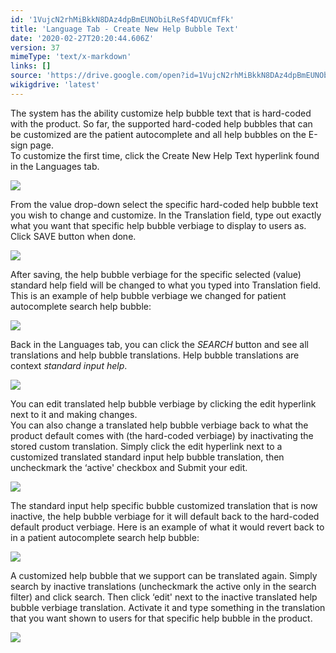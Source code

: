 ```yaml
---
id: '1VujcN2rhMiBkkN8DAz4dpBmEUNObiLReSf4DVUCmfFk'
title: 'Language Tab - Create New Help Bubble Text'
date: '2020-02-27T20:20:44.606Z'
version: 37
mimeType: 'text/x-markdown'
links: []
source: 'https://drive.google.com/open?id=1VujcN2rhMiBkkN8DAz4dpBmEUNObiLReSf4DVUCmfFk'
wikigdrive: 'latest'
---
```

The system has the ability customize help bubble text that is hard-coded with the product. So far, the supported hard-coded help bubbles that can be customized are the patient autocomplete and all help bubbles on the E-sign page.  
To customize the first time, click the Create New Help Text hyperlink found in the Languages tab.

![](../language-tab-create-new-help-bubble-text.assets/afaf4cdf51b765a52dc25e6d676e28e7.png)

From the value drop-down select the specific hard-coded help bubble text you wish to change and customize. In the Translation field, type out exactly what you want that specific help bubble verbiage to display to users as. Click SAVE button when done.

![](../language-tab-create-new-help-bubble-text.assets/1f432cff4227ced1594a4b0ea7a21db0.png)

After saving, the help bubble verbiage for the specific selected (value) standard help field will be changed to what you typed into Translation field. This is an example of help bubble verbiage we changed for patient autocomplete search help bubble:

![](../language-tab-create-new-help-bubble-text.assets/dfc2e858b526f7cf237ade4fabe7e3f3.png)

Back in the Languages tab, you can click the *SEARCH* button and see all translations and help bubble translations. Help bubble translations are context *standard input help*.

![](../language-tab-create-new-help-bubble-text.assets/bedde7e7814a58f5fc819baf92a55746.png)

You can edit translated help bubble verbiage by clicking the edit hyperlink next to it and making changes.  
You can also change a translated help bubble verbiage back to what the product default comes with (the hard-coded verbiage) by inactivating the stored custom translation. Simply click the edit hyperlink next to a customized translated standard input help bubble translation, then uncheckmark the ‘active' checkbox and Submit your edit.

![](../language-tab-create-new-help-bubble-text.assets/64a589cae34c41a8617ee1dafcc24b04.png)

The standard input help specific bubble customized translation that is now inactive, the help bubble verbiage for it will default back to the hard-coded default product verbiage. Here is an example of what it would revert back to in a patient autocomplete search help bubble:

![](../language-tab-create-new-help-bubble-text.assets/52e2a4e0d929cdfbfb5baecec689c977.png)

A customized help bubble that we support can be translated again. Simply search by inactive translations (uncheckmark the active only in the search filter) and click search. Then click ‘edit' next to the inactive translated help bubble verbiage translation. Activate it and type something in the translation that you want shown to users for that specific help bubble in the product.

![](../language-tab-create-new-help-bubble-text.assets/f9898bb9662d91baf5b772c618a94bfc.png)

